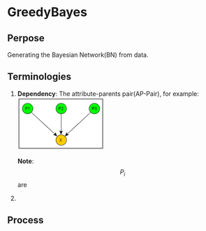 # GreedyBayes

## Perpose
Generating the Bayesian Network(BN) from data.

## Terminologies
1. **Dependency**: The attribute-parents pair(AP-Pair), for example: ![ap-pair](ap-pair.png)
    
    **Note**: $$P_{i}$$ are

2. 

## Process
